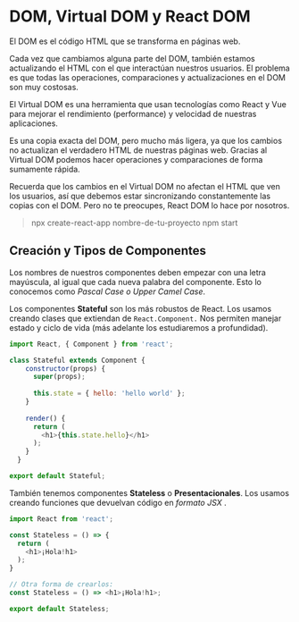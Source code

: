 # DOM, Virtual DOM y React DOM
El DOM es el código HTML que se transforma en páginas web.

Cada vez que cambiamos alguna parte del DOM, también estamos actualizando el HTML con el que interactúan nuestros usuarios. El problema es que todas las operaciones, comparaciones y actualizaciones en el DOM son muy costosas.

El Virtual DOM es una herramienta que usan tecnologías como React y Vue para mejorar el rendimiento (performance) y velocidad de nuestras aplicaciones.

Es una copia exacta del DOM, pero mucho más ligera, ya que los cambios no actualizan el verdadero HTML de nuestras páginas web. Gracias al Virtual DOM podemos hacer operaciones y comparaciones de forma sumamente rápida.

Recuerda que los cambios en el Virtual DOM no afectan el HTML que ven los usuarios, así que debemos estar sincronizando constantemente las copias con el DOM. Pero no te preocupes, React DOM lo hace por nosotros.

> npx create-react-app nombre-de-tu-proyecto
> npm start

## Creación y Tipos de Componentes
Los nombres de nuestros componentes deben empezar con una letra mayúscula, al igual que cada nueva palabra del componente. Esto lo conocemos como *Pascal Case o Upper Camel Case*.

Los componentes **Stateful** son los más robustos de React. Los usamos creando clases que extiendan de `React.Component.` Nos permiten manejar estado y ciclo de vida (más adelante los estudiaremos a profundidad).

``` js
import React, { Component } from 'react';

class Stateful extends Component {
    constructor(props) {
      super(props);
  
      this.state = { hello: 'hello world' };
    }
  
    render() {
      return (
        <h1>{this.state.hello}</h1>
      );
    }
  }

export default Stateful;
```
También tenemos componentes **Stateless** o **Presentacionales**. Los usamos creando funciones que devuelvan código en *formato JSX* .
``` js
import React from 'react';

const Stateless = () => {
  return (
    <h1>¡Hola!h1>
  );
}

// Otra forma de crearlos:
const Stateless = () => <h1>¡Hola!h1>;

export default Stateless;
``` 